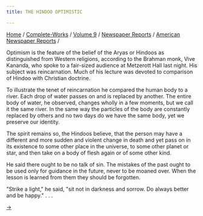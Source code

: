 ```yaml
---
title: THE HINDOO OPTIMISTIC

---
```



[Home](../../../../index.htm) /
[Complete-Works](../../../complete_works.htm) / [Volume
9](../../volume_9_contents.htm) / [Newspaper
Reports](../newspaper_reports_contents.htm) / [American Newspaper
Reports](american_newspaper_contents.htm) /



Optimism is the feature of the belief of the Aryas or Hindoos as
distinguished from Western religions, according to the Brahman monk,
Vive Kananda, who spoke to a fair-sized audience at Metzerott Hall last
night. His subject was reincarnation. Much of his lecture was devoted to
comparison of Hindoo with Christian doctrine.

To illustrate the tenet of reincarnation he compared the human body to a
river. Each drop of water passes on and is replaced by another. The
entire body of water, he observed, changes wholly in a few moments, but
we call it the same river. In the same way the particles of the body are
constantly replaced by others and no two days do we have the same body,
yet we preserve our identity.

The spirit remains so, the Hindoos believe, that the person may have a
different and more sudden and violent change in death and yet pass on in
its existence to some other place in the universe, to some other planet
or star, and then take on a body of flesh again or of some other kind.

He said there ought to be no talk of sin. The mistakes of the past ought
to be used only for guidance in the future, never to be moaned over.
When the lesson is learned from them they should be forgotten.

"Strike a light," he said, "sit not in darkness and sorrow. Do always
better and be happy." . . .

[→](38_baltimore_news_nov_3_1894.htm)


